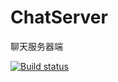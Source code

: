 # ChatServer
聊天服务器端

[![Build status](https://github.com/rocching/ChatServer/workflows/ChatServer/badge.svg)]()
